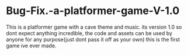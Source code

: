 # Bug-Fix.-a-platformer-game-V-1.0
This is a platformer game with a cave theme and music. its version 1.0 so dont expect anything incredible, the code and assets can be used by anyone for any purpose(just dont pass it off as your own) this is the first game ive ever made.
